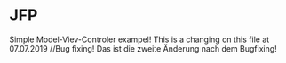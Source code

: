 # JFP
Simple Model-Viev-Controler exampel!
This is a changing on this file at 07.07.2019
//Bug fixing!
Das ist die zweite Änderung nach dem Bugfixing!